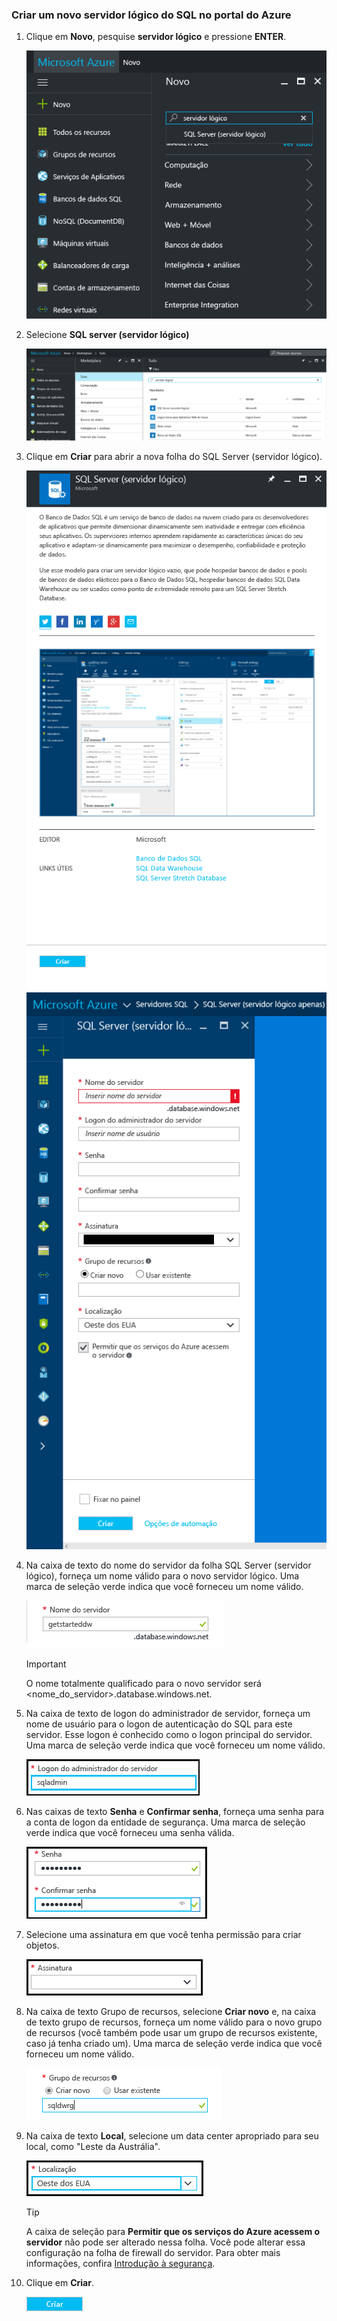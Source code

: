 ### <a name="create-a-new-logical-sql-server-in-the-azure-portal"></a>Criar um novo servidor lógico do SQL no portal do Azure

1. Clique em **Novo**, pesquise **servidor lógico** e pressione **ENTER**.

    ![pesquisar servidor lógico](./media/sql-data-warehouse-create-logical-server/search-logical-server.png)
2. Selecione **SQL server (servidor lógico)** 

    ![selecionar servidor lógico](./media/sql-data-warehouse-create-logical-server/select-logical-server.png)
  
3. Clique em **Criar** para abrir a nova folha do SQL Server (servidor lógico).

   <kbd> ![folha abrir servidor lógico](./media/sql-data-warehouse-create-logical-server/open-logical-server-blade.png) </kbd>
    <kbd>![folha servidor lógico](./media/sql-data-warehouse-create-logical-server/logical-server-blade.png) </kbd>
  
3. Na caixa de texto do nome do servidor da folha SQL Server (servidor lógico), forneça um nome válido para o novo servidor lógico. Uma marca de seleção verde indica que você forneceu um nome válido.
    
    ![novo nome do servidor](./media/sql-data-warehouse-create-logical-server/new-name-logical-server.png)

    > [!IMPORTANT]
    > O nome totalmente qualificado para o novo servidor será <nome_do_servidor>.database.windows.net.
    >
    
4. Na caixa de texto de logon do administrador de servidor, forneça um nome de usuário para o logon de autenticação do SQL para este servidor. Esse logon é conhecido como o logon principal do servidor. Uma marca de seleção verde indica que você forneceu um nome válido.
    
    ![Logon de administrador do SQL](./media/sql-data-warehouse-create-logical-server/sql-admin-login.png)
5. Nas caixas de texto **Senha** e **Confirmar senha**, forneça uma senha para a conta de logon da entidade de segurança. Uma marca de seleção verde indica que você forneceu uma senha válida.
    
    ![Senha de administrador do SQL](./media/sql-data-warehouse-create-logical-server/sql-admin-password.png)
6. Selecione uma assinatura em que você tenha permissão para criar objetos.

    ![subscription](./media/sql-data-warehouse-create-logical-server/subscription.png)
7. Na caixa de texto Grupo de recursos, selecione **Criar novo** e, na caixa de texto grupo de recursos, forneça um nome válido para o novo grupo de recursos (você também pode usar um grupo de recursos existente, caso já tenha criado um). Uma marca de seleção verde indica que você forneceu um nome válido.

    ![novo grupo de recursos](./media/sql-data-warehouse-create-logical-server/new-resource-group.png)

8. Na caixa de texto **Local**, selecione um data center apropriado para seu local, como "Leste da Austrália".
    
    ![local do servidor](./media/sql-data-warehouse-create-logical-server/server-location.png)
    
    > [!TIP]
    > A caixa de seleção para **Permitir que os serviços do Azure acessem o servidor** não pode ser alterado nessa folha. Você pode alterar essa configuração na folha de firewall do servidor. Para obter mais informações, confira [Introdução à segurança](../articles/sql-database/sql-database-get-started-security.md).
    >
    
9. Clique em **Criar**.

    ![botão criar](./media/sql-data-warehouse-create-logical-server/create.png)



<!--HONumber=Jan17_HO3-->


